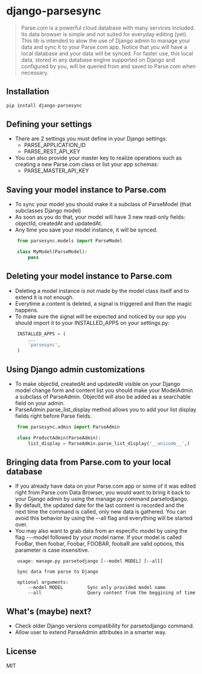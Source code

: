 django-parsesync
============

> Parse.com is a powerful cloud database with many services included. Its data browser is simple and not suited for everyday editing (yet).
> This lib is intended to alow the use of Django admin to manage your data and sync it to your Parse.com app. Notice that you will have a local database and your data will be synced. For faster use, this local data, stored in any database engine supported on Django and configured by you, will be queried from and saved to Parse.com when necessary.

Installation
------------

```sh
pip install django-parsesync
```

Defining your settings
----------------------

- There are 2 settings you must define in your Django settings:
  - PARSE_APPLICATION_ID
  - PARSE_REST_API_KEY
- You can also provide your master key to realize operations such as creating a new Parse.com class or list your app schemas:
  - PARSE_MASTER_API_KEY

Saving your model instance to Parse.com
---------------------------------------

- To sync your model you should make it a subclass of ParseModel (that subclasses Django model)
- As soon as you do that, your model will have 3 new read-only fields: objectId, createdAt and updatedAt.
- Any time you save your model instance, it will be synced.

```python
    from parsesync.models import ParseModel

    class MyModel(ParseModel):
        pass
```

Deleting your model instance to Parse.com
-----------------------------------------

- Deleting a model instance is not made by the model class itself and to extend it is not enough.
- Everytime a content is deleted, a signal is triggered and then the magic happens.
- To make sure the signal will be expected and noticed by our app you should import it to your INSTALLED_APPS on your settings.py:

```python
    INSTALLED_APPS = (
        ...
        'parsesync',
    )
```

Using Django admin customizations
---------------------------------

- To make objectId, createdAt and updatedAt visible on your Django model change form and content list you should make your ModelAdmin a subclass of ParseAdmin. ObjectId will also be added as a searchable field on your admin.
- ParseAdmin.parse_list_display method allows you to add your list display fields right before Parse fields.

```python
    from parsesync.admin import ParseAdmin

    class ProductAdmin(ParseAdmin):
        list_display = ParseAdmin.parse_list_display('__unicode__',)
```

Bringing data from Parse.com to your local database
---------------------------------------------------

- If you already have data on your Parse.com app or some of it was edited right from Parse.com Data Browser, you would want to bring it back to your Django admin by using the manage.py command parsetodjango.
- By default, the updated date for the last content is recorded and the next time the command is called, only new data is gathered. You can avoid this behavior by using the --all flag and everything will be started over.
- You may also want to grab data from an especific model by using the flag ---model followed by your model name. If your model is called FooBar, then foobar, Foobar, FOOBAR, foobaR are valid options, this parameter is case insensitive.

```
    usage: manage.py parsetodjango [--model MODEL] [--all]

    Sync data from parse to Django

    optional arguments:
        --model MODEL         Sync only provided model name
        --all                 Query content from the beggining of time
```

What's (maybe) next?
--------------------

- Check older Django versions compatibility for parsetodjango command.
- Allow user to extend ParseAdmin attributes in a smarter way.

License
-------

MIT
